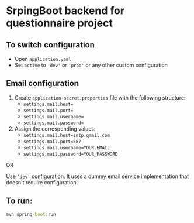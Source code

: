 # SrpingBoot backend for questionnaire project

## To switch configuration
- Open `application.yaml`
- Set `active` to `'dev'` or `'prod'` or any other custom configuration

## Email configuration
1. Create `application-secret.properties` file with the following structure:
   - `settings.mail.host=`
   - `settings.mail.port=`
   - `settings.mail.username=`
   - `settings.mail.password=`
2.
   Assign the corresponding values:
   - `settings.mail.host=smtp.gmail.com`
   - `settings.mail.port=587`
   - `settings.mail.username=YOUR_EMAIL`
   - `settings.mail.password=YOUR_PASSWORD`
   
OR

 Use `'dev'` configuration. It uses a dummy email service implementation that doesn't require configuration.

## To run:
```cmd
mvn spring-boot:run
